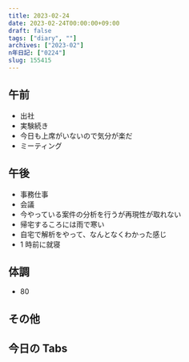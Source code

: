 ```yaml
---
title: 2023-02-24
date: 2023-02-24T00:00:00+09:00
draft: false
tags: ["diary", ""]
archives: ["2023-02"]
n年日記: ["0224"]
slug: 155415
---
```


## 午前

- 出社
- 実験続き
- 今日も上席がいないので気分が楽だ
- ミーティング

## 午後

- 事務仕事
- 会議
- 今やっている案件の分析を行うが再現性が取れない
- 帰宅するころには雨で寒い
- 自宅で解析をやって、なんとなくわかった感じ
- 1 時前に就寝

## 体調

- 80

## その他

## 今日の Tabs
